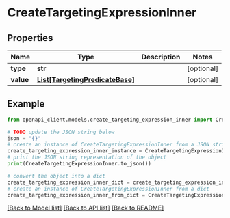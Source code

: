 # CreateTargetingExpressionInner


## Properties

Name | Type | Description | Notes
------------ | ------------- | ------------- | -------------
**type** | **str** |  | [optional] 
**value** | [**List[TargetingPredicateBase]**](TargetingPredicateBase.md) |  | [optional] 

## Example

```python
from openapi_client.models.create_targeting_expression_inner import CreateTargetingExpressionInner

# TODO update the JSON string below
json = "{}"
# create an instance of CreateTargetingExpressionInner from a JSON string
create_targeting_expression_inner_instance = CreateTargetingExpressionInner.from_json(json)
# print the JSON string representation of the object
print(CreateTargetingExpressionInner.to_json())

# convert the object into a dict
create_targeting_expression_inner_dict = create_targeting_expression_inner_instance.to_dict()
# create an instance of CreateTargetingExpressionInner from a dict
create_targeting_expression_inner_from_dict = CreateTargetingExpressionInner.from_dict(create_targeting_expression_inner_dict)
```
[[Back to Model list]](../README.md#documentation-for-models) [[Back to API list]](../README.md#documentation-for-api-endpoints) [[Back to README]](../README.md)


